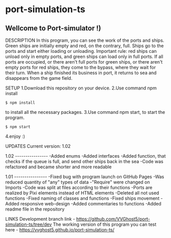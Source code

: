 # port-simulation-ts

Wellcome to Port-simulator !)
-----------------------------
DESCRIPTION
In this program, you can see the work of the ports and ships. Green ships are initially empty and red, on the contrary, full. Ships go to the ports and start either loading or unloading. Important rule: red ships can unload only in empty ports, and green ships can load only in full ports. If all ports are occupied, or there aren't full ports for green ships, or there aren't empty ports for red ships, they come to the bypass, where they wait for their turn. When a ship finished its business in port, it returns to sea and disappears from the game field.

SETUP
1.Download this repository on your device.
2.Use command npm install
```
$ npm install
```
to install all the necessary packages.
3.Use command npm start, to start the program.
```
$ npm start
```
4.enjoy :)

UPDATES
Current version: 1.02

1.02 ----------------
-Added enums
-Added interfaces
-Added function, that checks if the queue is full, and send other ships back in the sea
-Code was refactored and became shorter and more readable

1.01 ----------------
-Fixed bug with program launch on GitHub Pages
-Was reduced quantity of "any" types of data
-"Require" were changed on Imports
-Code was split at files according to their functions
-Ports are realized by Pixi elements instead of HTML elements
-Deleted all not used functions
-Fixed naming of classes and functions
-Fixed ships movement 
-Added responsive web-design
-Added commentaries to functions
-Added readme file in the repository


LINKS
Development branch link - https://github.com/VVGhost5/port-simulation-ts/tree/dev
The working version of this program you can test here - https://vvghost5.github.io/port-simulation-ts/
